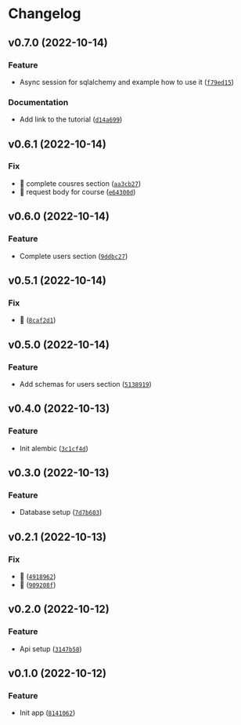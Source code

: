 # Changelog

<!--next-version-placeholder-->

## v0.7.0 (2022-10-14)
### Feature
* Async session for sqlalchemy and example how to use it ([`f79ed15`](https://github.com/khaykingleb/Fast-API-Tutorial/commit/f79ed15ea830f94977d383a4cfaa19026fc420f3))

### Documentation
* Add link to the tutorial ([`d14a699`](https://github.com/khaykingleb/Fast-API-Tutorial/commit/d14a69948799fdd6f254e397f1990f1aa23a8f12))

## v0.6.1 (2022-10-14)
### Fix
* :bug: complete cousres section ([`aa3cb27`](https://github.com/khaykingleb/Fast-API-Tutorial/commit/aa3cb27563f0a5776670226b42a2ef4adcbd13f7))
* :bug: request body for course ([`e64300d`](https://github.com/khaykingleb/Fast-API-Tutorial/commit/e64300d4890f139440c93b8242ddd5577625b19e))

## v0.6.0 (2022-10-14)
### Feature
* Complete users section ([`9ddbc27`](https://github.com/khaykingleb/Fast-API-Tutorial/commit/9ddbc27d139dfa72f8eedb43887514131966a630))

## v0.5.1 (2022-10-14)
### Fix
* :bug: ([`8caf2d1`](https://github.com/khaykingleb/Fast-API-Tutorial/commit/8caf2d1a29a4d7616d7c47c57d908532a615ac45))

## v0.5.0 (2022-10-14)
### Feature
* Add schemas for users section ([`5138919`](https://github.com/khaykingleb/Fast-API-Tutorial/commit/5138919967385392377ca6d8051a2a8a4c5c78b6))

## v0.4.0 (2022-10-13)
### Feature
* Init alembic ([`3c1cf4d`](https://github.com/khaykingleb/Fast-API-Tutorial/commit/3c1cf4db5354420d09f738c622693d36ce83229b))

## v0.3.0 (2022-10-13)
### Feature
* Database setup ([`7d7b603`](https://github.com/khaykingleb/Fast-API-Tutorial/commit/7d7b6032c200f2432d763addd3627617a11b5a9a))

## v0.2.1 (2022-10-13)
### Fix
* :bug: ([`4918962`](https://github.com/khaykingleb/Fast-API-Tutorial/commit/49189626fab71319e9c4b42fe19bae0a08a4f745))
* :bug: ([`909208f`](https://github.com/khaykingleb/Fast-API-Tutorial/commit/909208fb87e44ae830e853416ab5a18c9ed6348d))

## v0.2.0 (2022-10-12)
### Feature
* Api setup ([`3147b58`](https://github.com/khaykingleb/Fast-API-Tutorial/commit/3147b5837f3140eb056bfb08d6c1ae75ac76ef89))

## v0.1.0 (2022-10-12)
### Feature
* Init app ([`8141062`](https://github.com/khaykingleb/Fast-API-Tutorial/commit/8141062aa3e52717a4071d383bcbf4120cb347f9))
